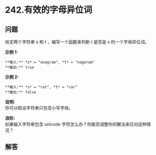 # 242.有效的字母异位词

## 问题

给定两个字符串 *s* 和 *t* ，编写一个函数来判断 *t* 是否是 *s* 的一个字母异位词。

**示例 1:**

```
**输入:** *s* = "anagram", *t* = "nagaram"
**输出:** true

```

**示例 2:**

```
**输入:** *s* = "rat", *t* = "car"
**输出:** false
```

**说明:**  
你可以假设字符串只包含小写字母。

**进阶:**  
如果输入字符串包含 unicode 字符怎么办？你能否调整你的解法来应对这种情况？



## 解答

